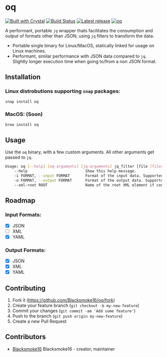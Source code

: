 # oq

[![Built with Crystal](https://img.shields.io/badge/built%20with-crystal-000000.svg?style=flat-square)](https://crystal-lang.org/)
[![Build Status](https://travis-ci.org/Blacksmoke16/oq.svg?branch=master)](https://travis-ci.org/Blacksmoke16/oq)
[![Latest release](https://img.shields.io/github/release/Blacksmoke16/oq.svg?style=flat-square)](https://github.com/Blacksmoke16/oq/releases)
[![oq](https://snapcraft.io/oq/badge.svg)](https://snapcraft.io/oq)

A performant, portable `jq` wrapper thats facilitates the consumption and output of formats other than JSON; using `jq` filters to transform the data.

* Portable single binary for Linux/MacOS, statically linked for usage on Linux machines.
* Performant, similar performance with JSON data compared to `jq`.  Slightly longer execution time when going to/from a non JSON format.

## Installation

### Linux distrobutions supporting `snap` packages:

```bash
snap install oq
```

### MacOS: (Soon)

```bash
brew install oq
```

## Usage

Use the `oq` binary, with a few custom arguments.  All other arguments get passed to `jq`.

```bash
Usage: oq [--help] [oq-arguments] [jq-arguments] jq_filter [file [files...]]
    --help                          Show this help message.
    -i FORMAT, --input FORMAT       Format of the input data. Supported formats: json, yaml, xml.
    -o FORMAT, --output FORMAT      Format of the output data. Supported formats: json, yaml, xml.
    --xml-root ROOT                 Name of the root XML element if converting to XML.
```

## Roadmap

### Input Formats:

- [x] JSON
- [ ] XML
- [x] YAML

### Output Formats:

- [x] JSON
- [x] XML
- [x] YAML

## Contributing

1. Fork it (<https://github.com/Blacksmoke16/oq/fork>)
2. Create your feature branch (`git checkout -b my-new-feature`)
3. Commit your changes (`git commit -am 'Add some feature'`)
4. Push to the branch (`git push origin my-new-feature`)
5. Create a new Pull Request

## Contributors

- [Blacksmoke16](https://github.com/Blacksmoke16) Blacksmoke16 - creator, maintainer
